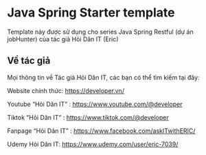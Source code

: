 # Java Spring Starter template
Template này được sử dụng cho series Java Spring Restful (dự án jobHunter) của tác giả Hỏi Dân IT (Eric)

## Về tác giả
Mọi thông tin về Tác giả Hỏi Dân IT, các bạn có thể tìm kiếm tại đây:

Website chính thức: https://developer.vn/

Youtube “Hỏi Dân IT” : https://www.youtube.com/@developer

Tiktok “Hỏi Dân IT” :  https://www.tiktok.com/@developer

Fanpage “Hỏi Dân IT” : https://www.facebook.com/askITwithERIC/

Udemy Hỏi Dân IT: https://www.udemy.com/user/eric-7039/

